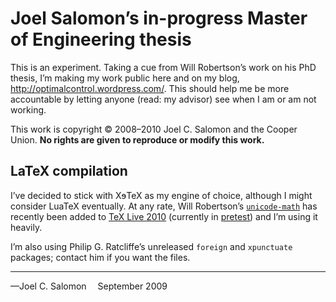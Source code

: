 # Joel Salomon’s in-progress Master of Engineering thesis

This is an experiment.  Taking a cue from Will Robertson’s work on his PhD thesis, I’m making my work public here and on my blog, <http://optimalcontrol.wordpress.com/>.  This should help me be more accountable by letting anyone (read: my advisor) see when I am or am not working.

This work is copyright © 2008–2010 Joel C. Salomon and the Cooper Union.  **No rights are given to reproduce or modify this work.**

## LaTeX compilation

I’ve decided to stick with XɘTeX as my engine of choice, although I might consider LuaTeX eventually. At any rate, Will Robertson’s [`unicode-math`](http://github.com/wspr/unicode-math/) has recently been added to [TeX Live 2010](http://www.tug.org/texlive/) (currently in [pretest](http://www.tug.org/texlive/pretest.html)) and I’m using it heavily.

I’m also using Philip G. Ratcliffe’s unreleased `foreign` and `xpunctuate` packages; contact him if you want the files.

---
—Joel C. Salomon
 September 2009

